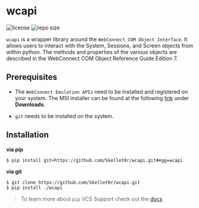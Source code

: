 # wcapi

![license](https://img.shields.io/github/license/Skellet0r/wcapi)
![repo size](https://img.shields.io/github/repo-size/Skellet0r/wcapi)

`wcapi` is a wrapper library around the `WebConnect COM Object Interface`. It allows users to interact with the System, Sessions, and Screen objects from within python.
The methods and properties of the various objects are described in the WebConnect COM Object Reference Guide Edition 7.

## Prerequisites

- The `WebConnect Emulation APIs` need to be installed and registered on your system.
The MSI installer can be found at the following [link](https://webconnect-demo.openconnect.com) under **Downloads**.

- `git` needs to be installed on the system.

## Installation

**via pip**

```shell
$ pip install git+https://github.com/Skellet0r/wcapi.git#egg=wcapi
```

**via git**

```shell
$ git clone https://github.com/Skellet0r/wcapi.git
$ pip install ./wcapi
```

> To learn more about `pip` VCS Support check out the [docs](https://pip.pypa.io/en/stable/reference/pip_install/#vcs-support)
